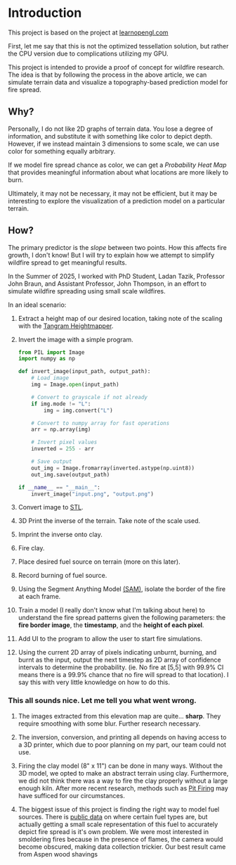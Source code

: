 # Introduction
This project is based on the project at [learnopengl.com](https://learnopengl.com/Guest-Articles/2021/Tessellation/Height-map)

First, let me say that this is not the optimized tessellation solution, but rather the CPU version due to complications utilizing my GPU.

This project is intended to provide a proof of concept for wildfire research. The idea is that by following the process in the above article, we can simulate terrain data and visualize a topography-based prediction model for fire spread.

## Why?

Personally, I do not like 2D graphs of terrain data. You lose a degree of information, and substitute it with something like color to depict depth. However, if we instead maintain 3 dimensions to some scale, we can use color for something equally arbitrary.

If we model fire spread chance as color, we can get a *Probability Heat Map* that provides meaningful information about what locations are more likely to burn.

Ultimately, it may not be necessary, it may not be efficient, but it may be interesting to explore the visualization of a prediction model on a particular terrain.

## How?

The primary predictor is the *slope* between two points. How this affects fire growth, I don't know! But I will try to explain how we attempt to simplify wildfire spread to get meaningful results.

In the Summer of 2025, I worked with PhD Student, Ladan Tazik, Professor John Braun, and Assistant Professor, John Thompson, in an effort to simulate wildfire spreading using small scale wildfires.

In an ideal scenario:

1. Extract a height map of our desired location, taking note of the scaling with the [Tangram Heightmapper](https://tangrams.github.io/heightmapper/).

1. Invert the image with a simple program.
    ```python
    from PIL import Image
    import numpy as np

    def invert_image(input_path, output_path):
        # Load image
        img = Image.open(input_path)

        # Convert to grayscale if not already
        if img.mode != "L":
            img = img.convert("L")

        # Convert to numpy array for fast operations
        arr = np.array(img)

        # Invert pixel values
        inverted = 255 - arr

        # Save output
        out_img = Image.fromarray(inverted.astype(np.uint8))
        out_img.save(output_path)

    if __name__ == "__main__":
        invert_image("input.png", "output.png")
    ```
1. Convert image to [STL](https://imagetostl.com/convert/file/png/to/stl#convert).

1. 3D Print the inverse of the terrain. Take note of the scale used.

1. Imprint the inverse onto clay.

1. Fire clay.

1. Place desired fuel source on terrain (more on this later).

1. Record burning of fuel source.

1. Using the Segment Anything Model [(SAM)](https://openaccess.thecvf.com/content/ICCV2023/papers/Kirillov_Segment_Anything_ICCV_2023_paper.pdf), isolate the border of the fire at each frame.

1. Train a model (I really don't know what I'm talking about here) to understand the fire spread patterns given the following parameters: the **fire border image**, the **timestamp**, and the **height of each pixel**.

1. Add UI to the program to allow the user to start fire simulations.

1. Using the current 2D array of pixels indicating unburnt, burning, and burnt as the input, output the next timestep as 2D array of confidence intervals to determine the probability. (ie. No fire at [5,5] with 99.9% CI means there is a 99.9% chance that no fire will spread to that location). I say this with very little knowledge on how to do this.

### This all sounds nice. Let me tell you what went wrong.

1. The images extracted from this elevation map are quite... **sharp**. They require smoothing with some blur. Further research necessary.

1. The inversion, conversion, and printing all depends on having access to a 3D printer, which due to poor planning on my part, our team could not use.

1. Firing the clay model (8" x 11") can be done in many ways. Without the 3D model, we opted to make an abstract terrain using clay. Furthermore, we did not think there was a way to fire the clay properly without a large enough kiln. After more recent research, methods such as [Pit Firing](https://thepotterywheel.com/how-to-fire-clay-at-home/) may have sufficed for our circumstances.

1. The biggest issue of this project is finding the right way to model fuel sources. There is [public data](https://www.arcgis.com/home/item.html?id=9a1f02ec49b84911ab06b016fbfae62e) on where certain fuel types are, but actually getting a small scale representation of this fuel to accurately depict fire spread is it's own problem. We were most interested in smoldering fires because in the presence of flames, the camera would become obscured, making data collection trickier. Our best result came from Aspen wood shavings

